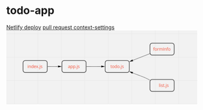 # todo-app
[Netlify deploy](https://react-todo-app-sara.netlify.app/)
[pull request context-settings](https://github.com/Saraaltaweel/todo-app/pull/1)
![](uml.PNG)
